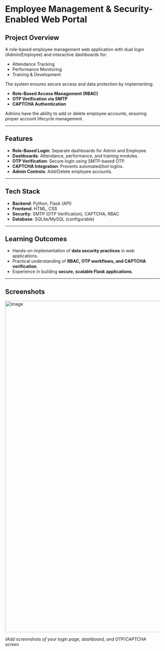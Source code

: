 # Employee Management & Security-Enabled Web Portal

##  Project Overview  
A role-based employee management web application with dual login (Admin/Employee) and interactive dashboards for:  
- Attendance Tracking  
- Performance Monitoring  
- Training & Development  

The system ensures secure access and data protection by implementing:  
- **Role-Based Access Management (RBAC)**  
- **OTP Verification via SMTP**  
- **CAPTCHA Authentication**  

Admins have the ability to add or delete employee accounts, ensuring proper account lifecycle management.  

---

##  Features  
- **Role-Based Login**: Separate dashboards for Admin and Employee.  
- **Dashboards**: Attendance, performance, and training modules.  
- **OTP Verification**: Secure login using SMTP-based OTP.  
- **CAPTCHA Integration**: Prevents automated/bot logins.  
- **Admin Controls**: Add/Delete employee accounts.  

---

## Tech Stack  
- **Backend**: Python, Flask (API)  
- **Frontend**: HTML, CSS  
- **Security**: SMTP (OTP Verification), CAPTCHA, RBAC  
- **Database**: SQLite/MySQL (configurable)  

---

## Learning Outcomes  
- Hands-on implementation of **data security practices** in web applications.  
- Practical understanding of **RBAC, OTP workflows, and CAPTCHA verification**.  
- Experience in building **secure, scalable Flask applications**.  

---

## Screenshots
<img width="1920" height="1080" alt="image" src="https://github.com/user-attachments/assets/6b2e64f8-e9d9-4b84-b88f-61b893d43c74" />

*(Add screenshots of your login page, dashboard, and OTP/CAPTCHA screen*
